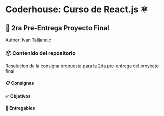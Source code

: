 # Coderhouse: Curso de React.js ⚛️
## 🚀 2ra Pre-Entrega Proyecto Final
Author: Ivan Talijancic

### 📦 Contenido del repositorio

Resolucíon de la consigna propuesta para la 2da pre-entrega del proyecto final

#### 📋 Consignas

#### ✅ Objetivos

#### 🚚 Entregables
